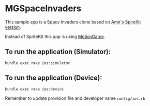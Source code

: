 # MGSpaceInvaders
This sample app is a Space Invaders clone based on [Amir's SpireKit version](https://github.com/amirrajan/ios-ruby-game-dev/tree/master/SpaceInvaders).

Instead of SpriteKit this app is using [MotionGame](https://github.com/HipByte/motion-game).

## To run the application (Simulator):

`bundle exec rake ios:simulator`

## To run the application (Device):

`bundle exec rake ios:device`

Remember to update provision file and developer name `config/ios.rb`